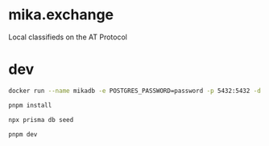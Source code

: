 # mika.exchange

Local classifieds on the AT Protocol

# dev

```bash
docker run --name mikadb -e POSTGRES_PASSWORD=password -p 5432:5432 -d postgres
```

```bash
pnpm install
```

```bash
npx prisma db seed
```

```bash
pnpm dev
```
